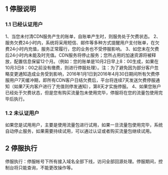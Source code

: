 ## 1 停服说明
### 1.1 已经认证用户
1、当您未付清CDN服务产生的账单，自账单产生时，则服务处于欠费状态。
2、服务欠费24小时内，系统将采用短信、邮件等多种方式提醒用户支付账单，在欠费24小时内充值，服务正常履行，您的业务也不受停服影响。
3、如您未在欠费后24小时内未能及时充值。CDN服务将停止服务；您所占用的加速资源将被释放，配置信息保留12个月。（例如：您的账单是10月2日早上8：00生成，如果在10月3日8：00之前没有缴费，则进行停服处理）。注：为了避免因为部分客户忽略变更通知造成业务受到影响，2016年1月1日到2016年4月30日期间所有欠费停服用户7天缓冲期，即所有CDN客户日结欠费后，平台将连续7天发送欠费停服通知（如果7天内客户进行了充值则停发通知），第8天才实施停服。
4、如果您账户已经处于欠费状态，但是您有购买流量包未使用完毕，停服将在您的流量包使用完毕后执行。
### 1.2 未认证用户
如果您是试用用户，主要是使用流量包进行试用，如果一旦流量包使用完毕，系统自动停止服务，如果需要持续试用，可以通过认证或者购买流量包继续试用。
## 2 停服执行
 停服执行：停服帐号下所有接入域名全部下线，访问全部回源处理。停服期间，控制台将只能查询，不能更改操作等。